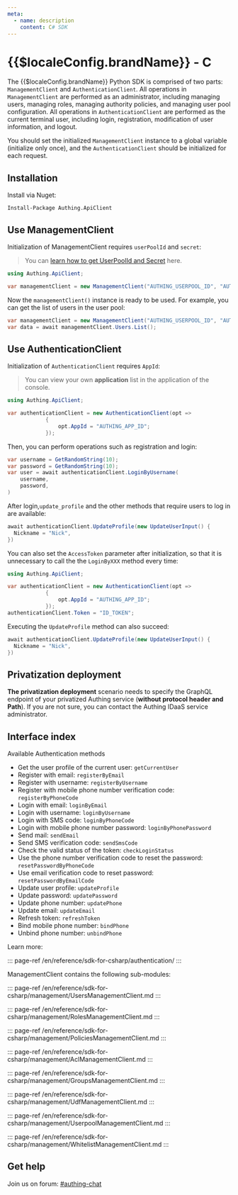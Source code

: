 ```yaml
---
meta:
  - name: description
    content: C# SDK
---
```


# {{$localeConfig.brandName}} - C

<LastUpdated/>

The {{$localeConfig.brandName}} Python SDK is comprised of two parts: `ManagementClient` and `AuthenticationClient`. All operations in `ManagementClient` are performed as an administrator, including managing users, managing roles, managing authority policies, and managing user pool configuration. All operations in `AuthenticationClient` are performed as the current terminal user, including login, registration, modification of user information, and logout.

You should set the initialized `ManagementClient` instance to a global variable (initialize only once), and the `AuthenticationClient` should be initialized for each request.

## Installation

Install via Nuget:

```
Install-Package Authing.ApiClient
```

## Use ManagementClient

Initialization of ManagementClient requires `userPoolId` and `secret`:

> You can [learn how to get UserPoolId and Secret](/guides/faqs/get-userpool-id-and-secret.md) here.

```csharp
using Authing.ApiClient;

var managementClient = new ManagementClient("AUTHING_USERPOOL_ID", "AUTHING_USERPOOL_SECRET");
```

Now the `managementClient()` instance is ready to be used. For example, you can get the list of users in the user pool:

```csharp
var managementClient = new ManagementClient("AUTHING_USERPOOL_ID", "AUTHING_USERPOOL_SECRET");
var data = await managementClient.Users.List();
```

## Use AuthenticationClient

Initialization of `AuthenticationClient` requires `AppId`:

> You can view your own **application** list in the application of the console.

```csharp
using Authing.ApiClient;

var authenticationClient = new AuthenticationClient(opt =>
            {
                opt.AppId = "AUTHING_APP_ID";
            });
```

Then, you can perform operations such as registration and login:

```csharp
var username = GetRandomString(10);
var password = GetRandomString(10);
var user = await authenticationClient.LoginByUsername(
    username,
    password,
)
```

After login,`update_profile` and the other methods that require users to log in are available:

```csharp
await authenticationClient.UpdateProfile(new UpdateUserInput() {
  Nickname = "Nick",
})
```

You can also set the `AccessToken` parameter after initialization, so that it is unnecessary to call the the `LoginByXXX` method every time:

```csharp
using Authing.ApiClient;

var authenticationClient = new AuthenticationClient(opt =>
            {
                opt.AppId = "AUTHING_APP_ID";
            });
authenticationClient.Token = "ID_TOKEN";
```

Executing the `UpdateProfile` method can also succeed:

```csharp
await authenticationClient.UpdateProfile(new UpdateUserInput() {
  Nickname = "Nick",
})
```

## Privatization deployment

**The privatization deployment** scenario needs to specify the GraphQL endpoint of your privatized Authing service (**without protocol header and Path**). If you are not sure, you can contact the Authing IDaaS service administrator.

## Interface index

Available Authentication methods

- Get the user profile of the current user: `getCurrentUser`
- Register with email: `registerByEmail`
- Register with username: `registerByUsername`
- Register with mobile phone number verification code: `registerByPhoneCode`
- Login with email: `loginByEmail`
- Login with username: `loginByUsername`
- Login with SMS code: `loginByPhoneCode`
- Login with mobile phone number password: `loginByPhonePassword`
- Send mail: `sendEmail`
- Send SMS verification code: `sendSmsCode`
- Check the valid status of the token: `checkLoginStatus`
- Use the phone number verification code to reset the password: `resetPasswordByPhoneCode`
- Use email verification code to reset password: `resetPasswordByEmailCode`
- Update user profile: `updateProfile`
- Update password: `updatePassword`
- Update phone number: `updatePhone`
- Update email: `updateEmail`
- Refresh token: `refreshToken`
- Bind mobile phone number: `bindPhone`
- Unbind phone number: `unbindPhone`

Learn more:

::: page-ref /en/reference/sdk-for-csharp/authentication/
:::

ManagementClient contains the following sub-modules:

::: page-ref /en/reference/sdk-for-csharp/management/UsersManagementClient.md
:::

::: page-ref /en/reference/sdk-for-csharp/management/RolesManagementClient.md
:::

::: page-ref /en/reference/sdk-for-csharp/management/PoliciesManagementClient.md
:::

::: page-ref /en/reference/sdk-for-csharp/management/AclManagementClient.md
:::

::: page-ref /en/reference/sdk-for-csharp/management/GroupsManagementClient.md
:::

::: page-ref /en/reference/sdk-for-csharp/management/UdfManagementClient.md
:::

::: page-ref /en/reference/sdk-for-csharp/management/UserpoolManagementClient.md
:::

::: page-ref /en/reference/sdk-for-csharp/management/WhitelistManagementClient.md
:::

## Get help

Join us on forum: [#authing-chat](https://forum.authing.cn/)
